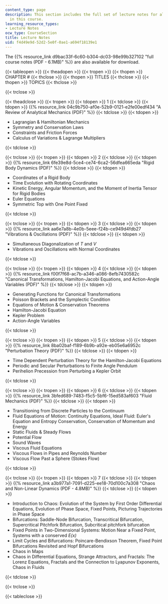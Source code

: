 ```yaml
---
content_type: page
description: This section includes the full set of lecture notes for all 26 lectures
  in this course.
learning_resource_types:
- Lecture Notes
ocw_type: CourseSection
title: Lecture Notes
uid: f4d49e9d-52d2-5e0f-0ae1-a694f18139e1
---
```


The {{% resource_link d9bac33f-6c60-b304-dc03-98e99b327102 "full course notes (PDF - 6.1MB)" %}} are also available for download.

{{< tableopen >}}
{{< theadopen >}}
{{< tropen >}}
{{< thopen >}}
CHAPTER #
{{< thclose >}}
{{< thopen >}}
TITLES
{{< thclose >}}
{{< thopen >}}
TOPICS
{{< thclose >}}

{{< trclose >}}

{{< theadclose >}}
{{< tropen >}}
{{< tdopen >}}
1
{{< tdclose >}}
{{< tdopen >}}
{{% resource_link 04c9b750-af0e-52b9-0121-e2fe00edf434 "A Review of Analytical Mechanics (PDF)" %}}
{{< tdclose >}}
{{< tdopen >}}


*   Lagrangian & Hamiltonian Mechanics
*   Symmetry and Conservation Laws
*   Constraints and Friction Forces
*   Calculus of Variations & Lagrange Multipliers


{{< tdclose >}}

{{< trclose >}}
{{< tropen >}}
{{< tdopen >}}
2
{{< tdclose >}}
{{< tdopen >}}
{{% resource_link 6fe39e8d-5ce4-ce74-6ca2-56dfea665eda "Rigid Body Dynamics (PDF)" %}}
{{< tdclose >}}
{{< tdopen >}}


*   Coordinates of a Rigid Body
*   Time Evolution with Rotating Coordinates
*   Kinetic Energy, Angular Momentum, and the Moment of Inertia Tensor for Rigid Bodies
*   Euler Equations
*   Symmetric Top with One Point Fixed


{{< tdclose >}}

{{< trclose >}}
{{< tropen >}}
{{< tdopen >}}
3
{{< tdclose >}}
{{< tdopen >}}
{{% resource_link aa6e7a8b-4e0b-5eee-f24b-ce949d4fdb27 "Vibrations & Oscillations (PDF)" %}}
{{< tdclose >}}
{{< tdopen >}}


*   Simultaneous Diagonalization of _T_ and _V_
*   Vibrations and Oscillations with Normal Coordinates


{{< tdclose >}}

{{< trclose >}}
{{< tropen >}}
{{< tdopen >}}
4
{{< tdclose >}}
{{< tdopen >}}
{{% resource_link f00f7f68-ac7b-a346-a086-8efb7430582c "Canonical Transformations, Hamilton-Jacobi Equations, and Action-Angle Variables (PDF)" %}}
{{< tdclose >}}
{{< tdopen >}}


*   Generating Functions for Canonical Transformations
*   Poisson Brackets and the Symplectic Condition
*   Equations of Motion & Conservation Theorems
*   Hamilton-Jacobi Equation
*   Kepler Problem
*   Action-Angle Variables


{{< tdclose >}}

{{< trclose >}}
{{< tropen >}}
{{< tdopen >}}
5
{{< tdclose >}}
{{< tdopen >}}
{{% resource_link 8ba02baf-f189-6b9b-a92e-eb05e6a6952c "Perturbation Theory (PDF)" %}}
{{< tdclose >}}
{{< tdopen >}}


*   Time Dependent Perturbation Theory for the Hamilton-Jacobi Equations
*   Periodic and Secular Perturbations to Finite Angle Pendulum
*   Perihelion Precession from Perturbing a Kepler Orbit


{{< tdclose >}}

{{< trclose >}}
{{< tropen >}}
{{< tdopen >}}
6
{{< tdclose >}}
{{< tdopen >}}
{{% resource_link 3bfed689-7483-f5c5-5bf6-15ed583af603 "Fluid Mechanics (PDF)" %}}
{{< tdclose >}}
{{< tdopen >}}


*   Transitioning from Discrete Particles to the Continuum
*   Fluid Equations of Motion: Continuity Equations, Ideal Fluid: Euler's Equation and Entropy Conservation, Conservation of Momentum and Energy
*   Static Fluids & Steady Flows
*   Potential Flow
*   Sound Waves
*   Viscous Fluid Equations
*   Viscous Flows in Pipes and Reynolds Number
*   Viscous Flow Past a Sphere (Stokes Flow)


{{< tdclose >}}

{{< trclose >}}
{{< tropen >}}
{{< tdopen >}}
7
{{< tdclose >}}
{{< tdopen >}}
{{% resource_link a3b977a1-7091-d225-ee18-70d100c7a308 "Chaos and Non-Linear Dynamics (PDF - 4.8MB)" %}}
{{< tdclose >}}
{{< tdopen >}}


*   Introduction to Chaos: Evolution of the System by First Order Differential Equations, Evolution of Phase Space, Fixed Points, Picturing Trajectories in Phase Space
*   Bifurcations: Saddle-Node Bifurcation, Transcritical Bifurcation, Supercritical Pitchfork Bifurcation, Subcritical pitchfork bifurcation
*   Fixed Points in Two-Dimensional Systems: Motion Near a Fixed Point, Systems with a conserved _E(x)_
*   Limit Cycles and Bifurcations: Poincare-Bendixson Theorem, Fixed Point Bifurcations Revisited and Hopf Bifurcations
*   Chaos in Maps
*   Chaos in Differential Equations, Strange Attractors, and Fractals: The Lorenz Equations, Fractals and the Connection to Lyapunov Exponents, Chaos in Fluids


{{< tdclose >}}

{{< trclose >}}

{{< tableclose >}}